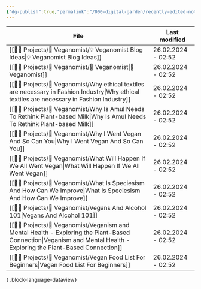 ```yaml
---
{"dg-publish":true,"permalink":"/000-digital-garden/recently-edited-notes/","dgPassFrontmatter":true,"noteIcon":"3","created":"2023-12-14T09:05:52.599+05:30","updated":"2023-12-14T09:12:44.868+05:30"}
---
```


| File                                                                                                                                                                    | Last modified      |
| ----------------------------------------------------------------------------------------------------------------------------------------------------------------------- | ------------------ |
| [[👷🏻 Projects/🌵 Veganomist/💡 Veganomist Blog Ideas\|💡 Veganomist Blog Ideas]]                                                                                   | 26.02.2024 - 02:52 |
| [[👷🏻 Projects/🌵 Veganomist/🌵 Veganomist\|🌵 Veganomist]]                                                                                                         | 26.02.2024 - 02:52 |
| [[👷🏻 Projects/🌵 Veganomist/Why ethical textiles are necessary in Fashion Industry\|Why ethical textiles are necessary in Fashion Industry]]                       | 26.02.2024 - 02:52 |
| [[👷🏻 Projects/🌵 Veganomist/Why Is Amul Needs To Rethink Plant-based Milk\|Why Is Amul Needs To Rethink Plant-based Milk]]                                         | 26.02.2024 - 02:52 |
| [[👷🏻 Projects/🌵 Veganomist/Why I Went Vegan And So Can You\|Why I Went Vegan And So Can You]]                                                                     | 26.02.2024 - 02:52 |
| [[👷🏻 Projects/🌵 Veganomist/What Will Happen If We All Went Vegan\|What Will Happen If We All Went Vegan]]                                                         | 26.02.2024 - 02:52 |
| [[👷🏻 Projects/🌵 Veganomist/What Is Speciesism And How Can We Improve\|What Is Speciesism And How Can We Improve]]                                                 | 26.02.2024 - 02:52 |
| [[👷🏻 Projects/🌵 Veganomist/Vegans And Alcohol 101\|Vegans And Alcohol 101]]                                                                                       | 26.02.2024 - 02:52 |
| [[👷🏻 Projects/🌵 Veganomist/Veganism and Mental Health - Exploring the Plant-Based Connection\|Veganism and Mental Health - Exploring the Plant-Based Connection]] | 26.02.2024 - 02:52 |
| [[👷🏻 Projects/🌵 Veganomist/Vegan Food List For Beginners\|Vegan Food List For Beginners]]                                                                         | 26.02.2024 - 02:52 |

{ .block-language-dataview}